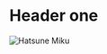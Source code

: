 # Header one

![Hatsune Miku](https://i.redd.it/why-nobody-here-is-talking-abt-bbno-s-miku-cosplay-v0-oayhrytbouke1.jpg?width=879&format=pjpg&auto=webp&s=8836f6ea04816b3b3b3c23b44a28c9303df89be7)
